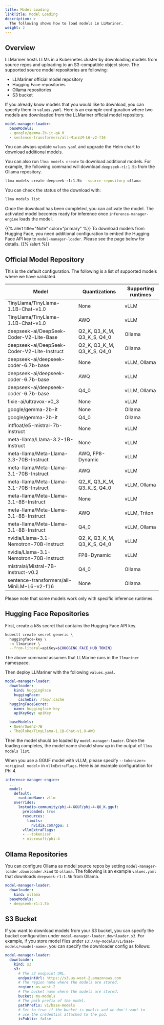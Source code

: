 ```yaml
---
title: Model Loading
linkTitle: Model Loading
description: >
  The following shows how to load models in LLMariner.
weight: 2
---
```


## Overview

LLMariner hosts LLMs in a Kubernetes cluster by downloading models from source repos and uploading to an S3-compatible object store. The supported source model repositories are following:

- LLMariner official model repository
- Hugging Face repositories
- Ollama repositories
- S3 bucket

If you already know models that you would like to download, you can specify them
in `values.yaml`. Here is an example configuration where two models are downloaded from
the LLMariner official model repository.

```yaml
model-manager-loader:
  baseModels:
  - google/gemma-2b-it-q4_0
  - sentence-transformers/all-MiniLM-L6-v2-f16
```

You can always update `values.yaml` and upgrade the Helm chart to download additional models.

You can also run `llma models create` to download additional models. For example, the following command
will download `deepseek-r1:1.5b` from the Ollama repository.

```bash
llma models create deepseek-r1:1.5b --source-repository ollama
```

You can check the status of the download with:

```bash
llma models list
```

Once the download has been completed, you can activate the model. The activated model becomes ready
for inference once `inference-manager-engine` loads the model.


{{% alert title="Note" color="primary" %}}
To download models from Hugging Face, you need additional configuration to embed the Hugging Face API key
to `model-manager-loader`. Please see the page below for details.
{{% /alert %}}

## Official Model Repository

This is the default configuration.
The following is a list of supported models where we have validated.

Model                                        | Quantizations              |Supporting runtimes
---------------------------------------------|----------------------------|-------------------
TinyLlama/TinyLlama-1.1B-Chat-v1.0           | None                       |  vLLM
TinyLlama/TinyLlama-1.1B-Chat-v1.0           | AWQ                        |  vLLM
deepseek-ai/DeepSeek-Coder-V2-Lite-Base      | Q2_K, Q3_K_M, Q3_K_S, Q4_0 |  Ollama
deepseek-ai/DeepSeek-Coder-V2-Lite-Instruct  | Q2_K, Q3_K_M, Q3_K_S, Q4_0 |  Ollama
deepseek-ai/deepseek-coder-6.7b-base         | None                       |  vLLM, Ollama
deepseek-ai/deepseek-coder-6.7b-base         | AWQ                        |  vLLM
deepseek-ai/deepseek-coder-6.7b-base         | Q4_0                       |  vLLM, Ollama
fixie-ai/ultravox-v0_3                       | None                       |  vLLM
google/gemma-2b-it                           | None                       |  Ollama
google/gemma-2b-it                           | Q4_0                       |  Ollama
intfloat/e5-mistral-7b-instruct              | None                       |  vLLM
meta-llama/Llama-3.2-1B-Instruct             | None                       |  vLLM
meta-llama/Meta-Llama-3.3-70B-Instruct       | AWQ, FP8-Dynamic           |  vLLM
meta-llama/Meta-Llama-3.1-70B-Instruct       | AWQ                        |  vLLM
meta-llama/Meta-Llama-3.1-70B-Instruct       | Q2_K, Q3_K_M, Q3_K_S, Q4_0 |  vLLM, Ollama
meta-llama/Meta-Llama-3.1-8B-Instruct        | None                       |  vLLM
meta-llama/Meta-Llama-3.1-8B-Instruct        | AWQ                        |  vLLM, Triton
meta-llama/Meta-Llama-3.1-8B-Instruct        | Q4_0                       |  vLLM, Ollama
nvidia/Llama-3.1-Nemotron-70B-Instruct       | Q2_K, Q3_K_M, Q3_K_S, Q4_0 |  vLLM
nvidia/Llama-3.1-Nemotron-70B-Instruct       | FP8-Dynamic                |  vLLM
mistralai/Mistral-7B-Instruct-v0.2           | Q4_0                       |  Ollama
sentence-transformers/all-MiniLM-L6-v2-f16   | None                       |  Ollama

Please note that some models work only with specific inference runtimes.

## Hugging Face Repositories

First, create a k8s secret that contains the Hugging Face API key.

```bash
kubectl create secret generic \
  huggingface-key \
  -n llmariner \
  --from-literal=apiKey=${HUGGING_FACE_HUB_TOKEN}
```

The above command assumes that LLMarine runs in the `llmariner` namespace.

Then deploy LLMariner with the following `values.yaml`.

```yaml
model-manager-loader:
  downloader:
    kind: huggingFace
    huggingFace:
      cacheDir: /tmp/.cache
  huggingFaceSecret:
    name: huggingface-key
    apiKeyKey: apiKey

  baseModels:
  - Qwen/Qwen2-7B
  - TheBloke/TinyLlama-1.1B-Chat-v1.0-AWQ
```

Then the model should be loaded by `model-manager-loader`. Once the loading completes, the model name
should show up in the output of `llma models list`.

When you use a GGUF model with vLLM, please specify `--tokenizer=<original model>` in `vllmExtraFlags`. Here is an example
configuration for Phi 4.

```yaml
inference-manager-engine:
  ...
  model:
    default:
      runtimeName: vllm
    overrides:
      lmstudio-community/phi-4-GGUF/phi-4-Q6_K.gguf:
        preloaded: true
        resources:
          limits:
            nvidia.com/gpu: 1
        vllmExtraFlags:
        - --tokenizer
        - microsoft/phi-4
```

## Ollama Repositories

You can configure Ollama as model source repos by setting `model-manager-loader.downloader.kind` to `ollama`. The following is an example `values.yaml` that downloads `deepseek-r1:1.5b` from Ollama.

```yaml
model-manager-loader:
  downloader:
    kind: ollama
  baseModels:
  - deepseek-r1:1.5b
```


## S3 Bucket

If you want to download models from your S3 bucket, you can specify the bucket configuration under
`model-manager-loader.downloader.s3`. For example, if you store model files under `s3://my-models/v1/base-models/<model-name>`,
you can specify the downloader config as follows:

```yaml
model-manager-loader:
  downloader:
    kind: s3
    s3:
      # The s3 endpoint URL.
      endpointUrl: https://s3.us-west-2.amazonaws.com
      # The region name where the models are stored.
      region: us-west-2
      # The bucket name where the models are stored.
      bucket: my-models
      # The path prefix of the model.
      pathPrefix: v1/base-models
      # Set to true if the bucket is public and we don't want to
      # use the credential attached to the pod.
      isPublic: false
```
